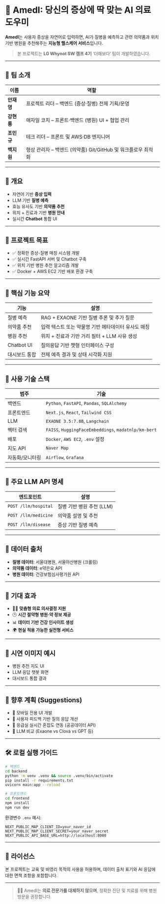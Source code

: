 # 🧠 AmedI: 당신의 증상에 딱 맞는 AI 의료 도우미

**AmedI**는 사용자 증상을 자연어로 입력하면, AI가 질병을 예측하고 관련 의약품과 위치 기반 병원을 추천해주는 **지능형 헬스케어 서비스**입니다.

> 본 프로젝트는 **LG Whynot SW 캠프 4기** ‘더해보다’ 팀이 개발하였습니다.
> 
---
## 👥 팀 소개

| 이름     | 역할 |
|----------|------|
| **안재영** | 프로젝트 리더 – 백엔드 (증상·질병) 전체 기획/운영 |
| **강현룡** | 애자일 코치 – 프론트·백엔드 (병원) UI + 협업 관리 |
| **조민규** | 테크 리더 – 프론트 및 AWS·DB 엔지니어 |
| **백지원** | 형상 관리자 – 백엔드 (의약품) Git/GitHub 및 워크플로우 최적화 |



---

## 📌 개요

- 자연어 기반 **증상 입력**
- LLM 기반 **질병 예측**
- 효능 유사도 기반 **의약품 추천**
- 위치 + 진료과 기반 **병원 안내**
- 실시간 **Chatbot** 통합 UI

---

## 🏁 프로젝트 목표

- ✅ 정확한 증상-질병 매칭 시스템 개발
- ✅ 실시간 FastAPI 서버 및 Chatbot 구축
- ✅ 위치 기반 병원 추천 알고리즘 개발
- ✅ Docker + AWS EC2 기반 배포 환경 구축

---

## 🚀 핵심 기능 요약

| 기능                  | 설명 |
|-----------------------|------|
| 질병 예측             | RAG + EXAONE 기반 질병 추론 및 추가 질문 |
| 의약품 추천           | 입력 텍스트 또는 약물명 기반 메타데이터 유사도 매칭 |
| 병원 추천             | 위치 + 진료과 기반 거리 필터 + LLM 사유 생성 |
| Chatbot UI            | 질의응답 기반 챗형 인터페이스 구성 |
| 대시보드 통합         | 전체 예측 결과 및 상태 시각화 지원 |

---

## 🧬 사용 기술 스택

| 범주         | 기술 |
|--------------|------|
| 백엔드       | `Python`, `FastAPI`, `Pandas`, `SQLAlchemy` |
| 프론트엔드   | `Next.js`, `React`, `Tailwind CSS` |
| LLM          | `EXAONE 3.5:7.8B`,  `Langchain` |
| 벡터 검색    | `FAISS`, `HuggingFaceEmbeddings`, `madatnlp/km-bert` |
| 배포         | `Docker`, `AWS EC2`, `.env` 설정 |
| 지도 API     | `Naver Map` |
| 자동화/모니터링 | `Airflow`, `Grafana` |

---

## 🧪 주요 LLM API 명세

| 엔드포인트 | 설명 |
|------------|------|
| `POST /llm/hospital` | 질병 기반 병원 추천 (LLM) |
| `POST /llm/medicine` | 의약품 설명 및 추천 |
| `POST /llm/disease` | 증상 기반 질병 예측 |

---

## 🔗 데이터 출처

- **질병 데이터**: 서울대병원, 서울아산병원 (크롤링)
- **의약품 데이터**: e약은요 API
- **병원 데이터**: 건강보험심사평가원 API

---

## 🎯 기대 효과

- 🧑‍⚕️ **맞춤형 의료 의사결정 지원**
- 🕒 **시간 절약형 병원·약 정보 제공**
- 📊 **데이터 기반 건강 인사이트 생성**
- 🌍 **현실 적용 가능한 실전형 서비스**

---

## 📸 시연 이미지 예시

- 병원 추천 지도 UI
- LLM 응답 챗봇 화면
- 대시보드 통합 결과

---

## 🧪 향후 계획 (Suggestions)

- 📱 모바일 전용 UI 개발
- 🔁 사용자 피드백 기반 질의 응답 개선
- 🏥 응급실 실시간 혼잡도 연동 (공공데이터 API)
- 🔬 LLM 비교 (Exaone vs Clova vs GPT 등)

---

## 🛠️ 로컬 실행 가이드

```bash
# 백엔드
cd backend
python -m venv .venv && source .venv/bin/activate
pip install -r requirements.txt
uvicorn main:app --reload

# 프론트엔드
cd frontend
npm install
npm run dev
```

환경변수 `.env` 예시:
```env
NEXT_PUBLIC_MAP_CLIENT_ID=your_naver_id
NEXT_PUBLIC_MAP_CLIENT_SECRET=your_naver_secret
NEXT_PUBLIC_API_BASE_URL=http://localhost:8000
```

---

## 📄 라이선스

본 프로젝트는 교육 및 비영리 목적의 사용을 허용하며, 데이터 출처 표기와 AI 응답에 대한 면책 조항을 포함합니다.

---

> 👨‍⚕️ AmedI는 **의료 전문가를 대체하지 않으며**, 정확한 진단 및 치료를 위해 병원 방문을 권장합니다.
